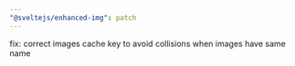 ```yaml
---
"@sveltejs/enhanced-img": patch
---
```


fix: correct images cache key to avoid collisions when images have same name
